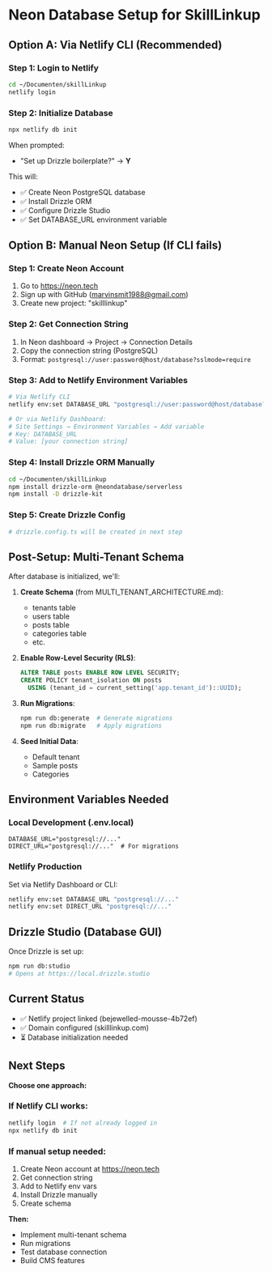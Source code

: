 # Neon Database Setup for SkillLinkup

## Option A: Via Netlify CLI (Recommended)

### Step 1: Login to Netlify
```bash
cd ~/Documenten/skillLinkup
netlify login
```

### Step 2: Initialize Database
```bash
npx netlify db init
```

When prompted:
- "Set up Drizzle boilerplate?" → **Y**

This will:
- ✅ Create Neon PostgreSQL database
- ✅ Install Drizzle ORM
- ✅ Configure Drizzle Studio
- ✅ Set DATABASE_URL environment variable

## Option B: Manual Neon Setup (If CLI fails)

### Step 1: Create Neon Account
1. Go to https://neon.tech
2. Sign up with GitHub (marvinsmit1988@gmail.com)
3. Create new project: "skilllinkup"

### Step 2: Get Connection String
1. In Neon dashboard → Project → Connection Details
2. Copy the connection string (PostgreSQL)
3. Format: `postgresql://user:password@host/database?sslmode=require`

### Step 3: Add to Netlify Environment Variables
```bash
# Via Netlify CLI
netlify env:set DATABASE_URL "postgresql://user:password@host/database?sslmode=require"

# Or via Netlify Dashboard:
# Site Settings → Environment Variables → Add variable
# Key: DATABASE_URL
# Value: [your connection string]
```

### Step 4: Install Drizzle ORM Manually
```bash
cd ~/Documenten/skillLinkup
npm install drizzle-orm @neondatabase/serverless
npm install -D drizzle-kit
```

### Step 5: Create Drizzle Config
```bash
# drizzle.config.ts will be created in next step
```

## Post-Setup: Multi-Tenant Schema

After database is initialized, we'll:

1. **Create Schema** (from MULTI_TENANT_ARCHITECTURE.md):
   - tenants table
   - users table
   - posts table
   - categories table
   - etc.

2. **Enable Row-Level Security (RLS)**:
   ```sql
   ALTER TABLE posts ENABLE ROW LEVEL SECURITY;
   CREATE POLICY tenant_isolation ON posts
     USING (tenant_id = current_setting('app.tenant_id')::UUID);
   ```

3. **Run Migrations**:
   ```bash
   npm run db:generate  # Generate migrations
   npm run db:migrate   # Apply migrations
   ```

4. **Seed Initial Data**:
   - Default tenant
   - Sample posts
   - Categories

## Environment Variables Needed

### Local Development (.env.local)
```env
DATABASE_URL="postgresql://..."
DIRECT_URL="postgresql://..."  # For migrations
```

### Netlify Production
Set via Netlify Dashboard or CLI:
```bash
netlify env:set DATABASE_URL "postgresql://..."
netlify env:set DIRECT_URL "postgresql://..."
```

## Drizzle Studio (Database GUI)

Once Drizzle is set up:
```bash
npm run db:studio
# Opens at https://local.drizzle.studio
```

## Current Status

- ✅ Netlify project linked (bejewelled-mousse-4b72ef)
- ✅ Domain configured (skilllinkup.com)
- ⏳ Database initialization needed

## Next Steps

**Choose one approach:**

### If Netlify CLI works:
```bash
netlify login  # If not already logged in
npx netlify db init
```

### If manual setup needed:
1. Create Neon account at https://neon.tech
2. Get connection string
3. Add to Netlify env vars
4. Install Drizzle manually
5. Create schema

**Then:**
- Implement multi-tenant schema
- Run migrations
- Test database connection
- Build CMS features
